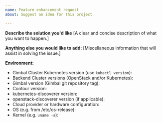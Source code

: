 ```yaml
---
name: Feature enhancement request
about: Suggest an idea for this project

---
```


**Describe the solution you'd like**
[A clear and concise description of what you want to happen.]


**Anything else you would like to add:**
[Miscellaneous information that will assist in solving the issue.]


**Environment:**

- Gimbal Cluster Kubernetes version (use `kubectl version`):
- Backend Cluster versions (OpenStack and/or Kubernetes):
- Gimbal version (Gimbal git repository tag):
- Contour version:
- kubernetes-discoverer version:
- openstack-discoverer version (if applicable):
- Cloud provider or hardware configuration:
- OS (e.g. from /etc/os-release):
- Kernel (e.g. `uname -a`):
